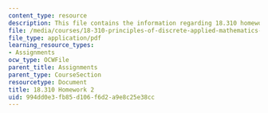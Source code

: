 ```yaml
---
content_type: resource
description: This file contains the information regarding 18.310 homework 2.
file: /media/courses/18-310-principles-of-discrete-applied-mathematics-fall-2013/994dd0e3fb85d106f6d2a9e8c25e38cc_MIT18_310F13_Homework2.pdf
file_type: application/pdf
learning_resource_types:
- Assignments
ocw_type: OCWFile
parent_title: Assignments
parent_type: CourseSection
resourcetype: Document
title: 18.310 Homework 2
uid: 994dd0e3-fb85-d106-f6d2-a9e8c25e38cc
---
```

